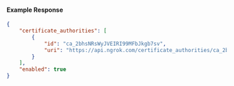 <!-- Code generated for API Clients. DO NOT EDIT. -->

#### Example Response

```json
{
	"certificate_authorities": [
		{
			"id": "ca_2bhsNRsWyJVEIRI99MFbJkgb7sv",
			"uri": "https://api.ngrok.com/certificate_authorities/ca_2bhsNRsWyJVEIRI99MFbJkgb7sv"
		}
	],
	"enabled": true
}
```
